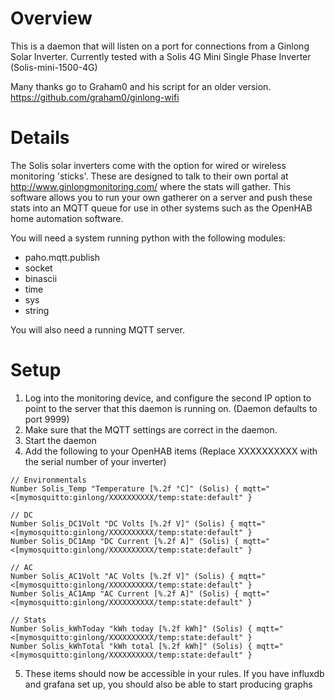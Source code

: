# Overview
 
This is a daemon that will listen on a port for connections from a Ginlong Solar Inverter. Currently tested with a Solis 4G Mini Single Phase Inverter (Solis-mini-1500-4G)

Many thanks go to Graham0 and his script for an older version. https://github.com/graham0/ginlong-wifi

# Details
The Solis solar inverters come with the option for wired or wireless monitoring 'sticks'. These are designed to talk to their own portal at http://www.ginlongmonitoring.com/ where
the stats will gather. This software allows you to run your own gatherer on a server and push these stats into an MQTT queue for use in other systems such as the OpenHAB home
automation software. 

You will need a system running python with the following modules:
* paho.mqtt.publish
* socket
* binascii
* time
* sys
* string

You will also need a running MQTT server.


# Setup

1. Log into the monitoring device, and configure the second IP option to point to the server that this daemon is running on. (Daemon defaults to port 9999)
2. Make sure that the MQTT settings are correct in the daemon.
3. Start the daemon
4. Add the following to your OpenHAB items (Replace XXXXXXXXXX with the serial number of your inverter)
```
// Environmentals
Number Solis_Temp "Temperature [%.2f °C]" (Solis) { mqtt="<[mymosquitto:ginlong/XXXXXXXXXX/temp:state:default" }

// DC
Number Solis_DC1Volt "DC Volts [%.2f V]" (Solis) { mqtt="<[mymosquitto:ginlong/XXXXXXXXXX/temp:state:default" }
Number Solis_DC1Amp "DC Current [%.2f A]" (Solis) { mqtt="<[mymosquitto:ginlong/XXXXXXXXXX/temp:state:default" }

// AC
Number Solis_AC1Volt "AC Volts [%.2f V]" (Solis) { mqtt="<[mymosquitto:ginlong/XXXXXXXXXX/temp:state:default" }
Number Solis_AC1Amp "AC Current [%.2f A]" (Solis) { mqtt="<[mymosquitto:ginlong/XXXXXXXXXX/temp:state:default" }

// Stats
Number Solis_kWhToday "kWh today [%.2f kWh]" (Solis) { mqtt="<[mymosquitto:ginlong/XXXXXXXXXX/temp:state:default" }
Number Solis_kWhTotal "kWh total [%.2f kWh]" (Solis) { mqtt="<[mymosquitto:ginlong/XXXXXXXXXX/temp:state:default" }
```
5. These items should now be accessible in your rules. If you have influxdb and grafana set up, you should also be able to start producing graphs




